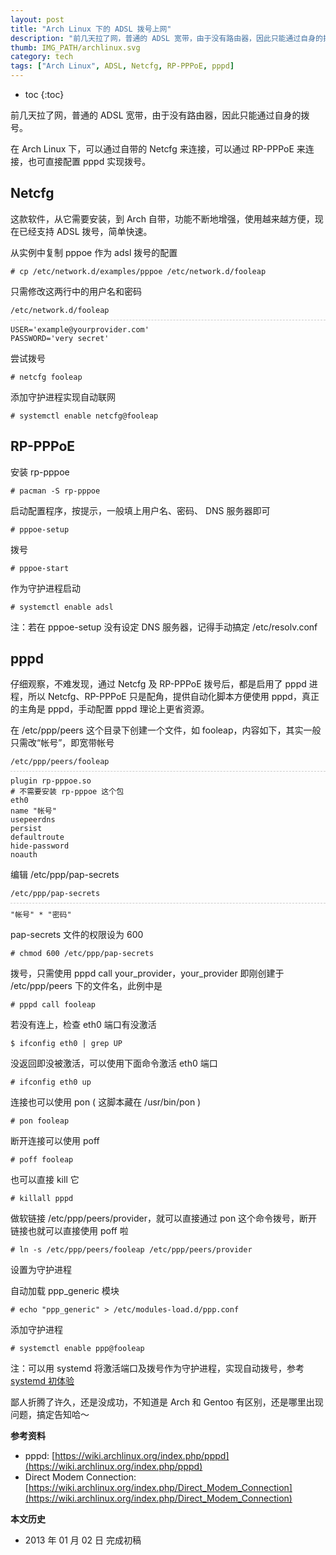 ```yaml
---
layout: post
title: "Arch Linux 下的 ADSL 拨号上网"
description: "前几天拉了网，普通的 ADSL 宽带，由于没有路由器，因此只能通过自身的拨号。在 Arch Linux 下，可以通过自带的 Netcfg 来连接，可以通过 RP-PPPoE 来连接，也可直接配置 pppd 实现拨号。"
thumb: IMG_PATH/archlinux.svg
category: tech
tags: ["Arch Linux", ADSL, Netcfg, RP-PPPoE, pppd]
---
```


* toc
{:toc}

前几天拉了网，普通的 ADSL 宽带，由于没有路由器，因此只能通过自身的拨号。

在 Arch Linux 下，可以通过自带的 Netcfg 来连接，可以通过 RP-PPPoE 来连接，也可直接配置 pppd 实现拨号。

## Netcfg

这款软件，从它需要安装，到 Arch 自带，功能不断地增强，使用越来越方便，现在已经支持 ADSL 拨号，简单快速。

从实例中复制 pppoe 作为 adsl 拨号的配置

    # cp /etc/network.d/examples/pppoe /etc/network.d/fooleap

只需修改这两行中的用户名和密码

<pre style='margin-bottom: 0; border-bottom:none; padding-bottom:8px;'><code>/etc/network.d/fooleap</code></pre>
<pre style='margin-top: 0; border-top:.1rem dashed #ccc; padding-top:8px;'><code>USER='example@yourprovider.com'
PASSWORD='very secret'</code></pre>

尝试拨号

    # netcfg fooleap


添加守护进程实现自动联网

    # systemctl enable netcfg@fooleap

## RP-PPPoE

安装 rp-pppoe

    # pacman -S rp-pppoe

启动配置程序，按提示，一般填上用户名、密码、 DNS 服务器即可

    # pppoe-setup

拨号

    # pppoe-start

作为守护进程启动

    # systemctl enable adsl

注：若在 pppoe-setup 没有设定 DNS 服务器，记得手动搞定 /etc/resolv.conf

## pppd

仔细观察，不难发现，通过 Netcfg 及 RP-PPPoE 拨号后，都是启用了 pppd 进程，所以 Netcfg、RP-PPPoE 只是配角，提供自动化脚本方便使用 pppd，真正的主角是 pppd，手动配置 pppd 理论上更省资源。

在 /etc/ppp/peers 这个目录下创建一个文件，如 fooleap，内容如下，其实一般只需改“帐号”，即宽带帐号

<pre style='margin-bottom: 0; border-bottom:none; padding-bottom:8px;'><code>/etc/ppp/peers/fooleap</code></pre>
<pre style='margin-top: 0; border-top:.1rem dashed #ccc; padding-top:8px;'><code>plugin rp-pppoe.so
# 不需要安装 rp-pppoe 这个包
eth0
name "帐号"
usepeerdns
persist
defaultroute
hide-password
noauth</code></pre>

编辑 /etc/ppp/pap-secrets

<pre style='margin-bottom: 0; border-bottom:none; padding-bottom:8px;'><code>/etc/ppp/pap-secrets</code></pre>
<pre style='margin-top: 0; border-top:.1rem dashed #ccc; padding-top:8px;'><code>"帐号" * "密码"</code></pre>

pap-secrets 文件的权限设为 600

    # chmod 600 /etc/ppp/pap-secrets

拨号，只需使用 pppd call your_provider，your_provider 即刚创建于 /etc/ppp/peers 下的文件名，此例中是

    # pppd call fooleap

若没有连上，检查 eth0 端口有没激活

    $ ifconfig eth0 | grep UP

没返回即没被激活，可以使用下面命令激活 eth0 端口

    # ifconfig eth0 up

连接也可以使用 pon ( 这脚本藏在 /usr/bin/pon )

    # pon fooleap

断开连接可以使用 poff

    # poff fooleap

也可以直接 kill 它

    # killall pppd

做软链接 /etc/ppp/peers/provider，就可以直接通过 pon 这个命令拨号，断开链接也就可以直接使用 poff 啦

    # ln -s /etc/ppp/peers/fooleap /etc/ppp/peers/provider

设置为守护进程

自动加载 ppp_generic 模块

    # echo "ppp_generic" > /etc/modules-load.d/ppp.conf

添加守护进程

    # systemctl enable ppp@fooleap

注：可以用 systemd 将激活端口及拨号作为守护进程，实现自动拨号，参考 [systemd 初体验](http://www.linuxsir.org/bbs/thread382947.html)

鄙人折腾了许久，还是没成功，不知道是 Arch 和 Gentoo 有区别，还是哪里出现问题，搞定告知哈～

**参考资料**

* pppd: [https://wiki.archlinux.org/index.php/pppd](https://wiki.archlinux.org/index.php/pppd)
* Direct Modem Connection: [https://wiki.archlinux.org/index.php/Direct_Modem_Connection](https://wiki.archlinux.org/index.php/Direct_Modem_Connection)

**本文历史**

* 2013 年 01 月 02 日 完成初稿
